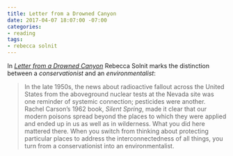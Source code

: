 ```yaml
---
title: Letter from a Drowned Canyon
date: 2017-04-07 18:07:00 -07:00
categories:
- reading
tags:
- rebecca solnit
---
```


In *[Letter from a Drowned Canyon](https://story.californiasunday.com/drowned-canyon)* Rebecca Solnit marks the distinction between a *conservationist* and an *environmentalist*:

> In the late 1950s, the news about radioactive fallout across the United States from the aboveground nuclear tests at the Nevada site was one reminder of systemic connection; pesticides were another. Rachel Carson’s 1962 book, *Silent Spring*, made it clear that our modern poisons spread beyond the places to which they were applied and ended up in us as well as in wilderness. What you did here mattered there. When you switch from thinking about protecting particular places to address the interconnectedness of all things, you turn from a conservationist into an environmentalist.